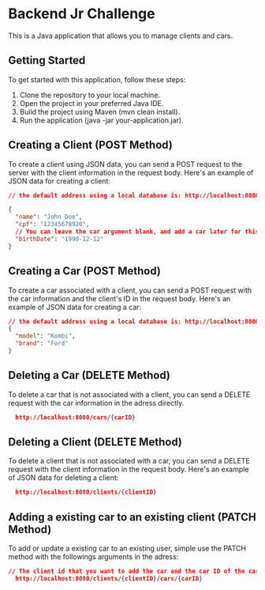 # Backend Jr Challenge

This is a Java application that allows you to manage clients and cars.

## Getting Started

To get started with this application, follow these steps:

1. Clone the repository to your local machine.
2. Open the project in your preferred Java IDE.
3. Build the project using Maven (mvn clean install).
4. Run the application (java -jar your-application.jar).

## Creating a Client (POST Method)

To create a client using JSON data, you can send a POST request to the server with the client information in the request body. Here's an example of JSON data for creating a client:

```json
// the default address using a local database is: http://localhost:8080/clients

{
  "name": "John Doe",
  "cpf": "12345678920",
  // You can leave the car argument blank, and add a car later for this client
  "birthDate": "1990-12-12"
}
```

## Creating a Car (POST Method)

To create a car associated with a client, you can send a POST request with the car information and the client's ID in the request body. Here's an example of JSON data for creating a car:

```json
// the default address using a local database is: http://localhost:8080/cars
{
  "model": "Kombi",
  "brand": "Ford"
}
```

## Deleting a Car (DELETE Method)

To delete a car that is not associated with a client, you can send a DELETE request with the car information in the adress directly.

```json
  http://localhost:8080/cars/{carID}
```

## Deleting a Client (DELETE Method)

To delete a client that is not associated with a car, you can send a DELETE request with the client information in the request body. Here's an example of JSON data for deleting a client:

```json
  http://localhost:8080/clients/{clientID}
```

## Adding a existing car to an existing client (PATCH Method)

To add or update a existing car to an existing user, simple use the PATCH method with the followings arguments in the adress:

```json
// The client id that you want to add the car and the car ID of the car that you want to add to the client
  http://localhost:8080/clients/{clientID}/cars/{carID}
```
